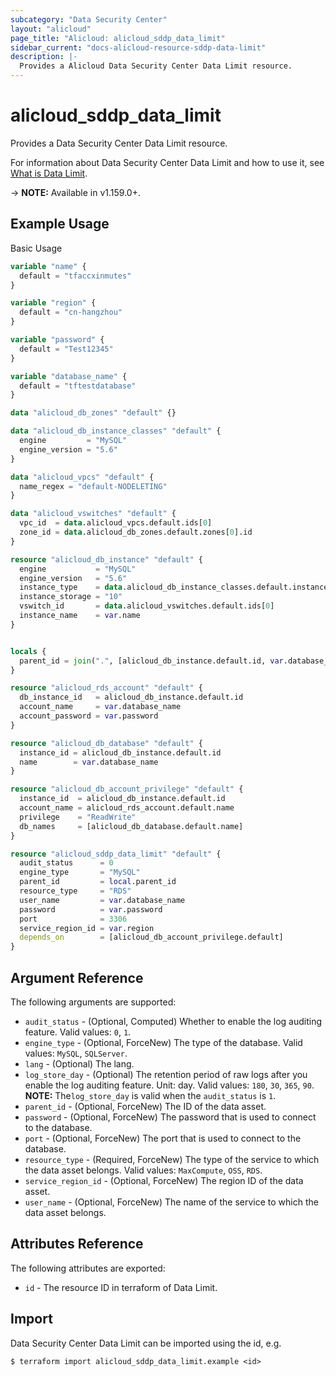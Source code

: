 ```yaml
---
subcategory: "Data Security Center"
layout: "alicloud"
page_title: "Alicloud: alicloud_sddp_data_limit"
sidebar_current: "docs-alicloud-resource-sddp-data-limit"
description: |-
  Provides a Alicloud Data Security Center Data Limit resource.
---
```


# alicloud\_sddp\_data\_limit

Provides a Data Security Center Data Limit resource.

For information about Data Security Center Data Limit and how to use it, see [What is Data Limit](https://www.alibabacloud.com/help/en/doc-detail/158987.html).

-> **NOTE:** Available in v1.159.0+.

## Example Usage

Basic Usage

```terraform
variable "name" {
  default = "tfaccxinmutes"
}

variable "region" {
  default = "cn-hangzhou"
}

variable "password" {
  default = "Test12345"
}

variable "database_name" {
  default = "tftestdatabase"
}

data "alicloud_db_zones" "default" {}

data "alicloud_db_instance_classes" "default" {
  engine         = "MySQL"
  engine_version = "5.6"
}

data "alicloud_vpcs" "default" {
  name_regex = "default-NODELETING"
}

data "alicloud_vswitches" "default" {
  vpc_id  = data.alicloud_vpcs.default.ids[0]
  zone_id = data.alicloud_db_zones.default.zones[0].id
}

resource "alicloud_db_instance" "default" {
  engine           = "MySQL"
  engine_version   = "5.6"
  instance_type    = data.alicloud_db_instance_classes.default.instance_classes[0].instance_class
  instance_storage = "10"
  vswitch_id       = data.alicloud_vswitches.default.ids[0]
  instance_name    = var.name
}


locals {
  parent_id = join(".", [alicloud_db_instance.default.id, var.database_name])
}

resource "alicloud_rds_account" "default" {
  db_instance_id   = alicloud_db_instance.default.id
  account_name     = var.database_name
  account_password = var.password
}

resource "alicloud_db_database" "default" {
  instance_id = alicloud_db_instance.default.id
  name        = var.database_name
}

resource "alicloud_db_account_privilege" "default" {
  instance_id  = alicloud_db_instance.default.id
  account_name = alicloud_rds_account.default.name
  privilege    = "ReadWrite"
  db_names     = [alicloud_db_database.default.name]
}

resource "alicloud_sddp_data_limit" "default" {
  audit_status      = 0
  engine_type       = "MySQL"
  parent_id         = local.parent_id
  resource_type     = "RDS"
  user_name         = var.database_name
  password          = var.password
  port              = 3306
  service_region_id = var.region
  depends_on        = [alicloud_db_account_privilege.default]
}
```

## Argument Reference

The following arguments are supported:

* `audit_status` - (Optional, Computed)  Whether to enable the log auditing feature. Valid values: `0`, `1`.
* `engine_type` - (Optional, ForceNew) The type of the database. Valid values: `MySQL`, `SQLServer`.
* `lang` - (Optional) The lang.
* `log_store_day` - (Optional) The retention period of raw logs after you enable the log auditing feature. Unit: day. Valid values: `180`, `30`, `365`, `90`. **NOTE:** The`log_store_day` is valid when the `audit_status` is `1`.
* `parent_id` - (Optional, ForceNew) The ID of the data asset.
* `password` - (Optional, ForceNew) The password that is used to connect to the database.
* `port` - (Optional, ForceNew) The port that is used to connect to the database.
* `resource_type` - (Required, ForceNew) The type of the service to which the data asset belongs. Valid values: `MaxCompute`, `OSS`, `RDS`.
* `service_region_id` - (Optional, ForceNew) The region ID of the data asset.
* `user_name` - (Optional, ForceNew) The name of the service to which the data asset belongs.

## Attributes Reference

The following attributes are exported:

* `id` - The resource ID in terraform of Data Limit.

## Import

Data Security Center Data Limit can be imported using the id, e.g.

```
$ terraform import alicloud_sddp_data_limit.example <id>
```